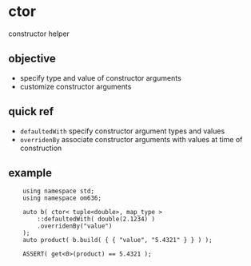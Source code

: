 # ctor
constructor helper

## objective
- specify type and value of constructor arguments
- customize constructor arguments

## quick ref
- `defaultedWith` specify constructor argument types and values
- `overridenBy` associate constructor arguments with values at time of construction

## example
```
	using namespace std;
	using namespace om636;

    auto b( ctor< tuple<double>, map_type >
    	::defaultedWith( double(2.1234) )
    	.overridenBy("value") 
    );
    auto product( b.build( { { "value", "5.4321" } } ) );

	ASSERT( get<0>(product) == 5.4321 );
```

